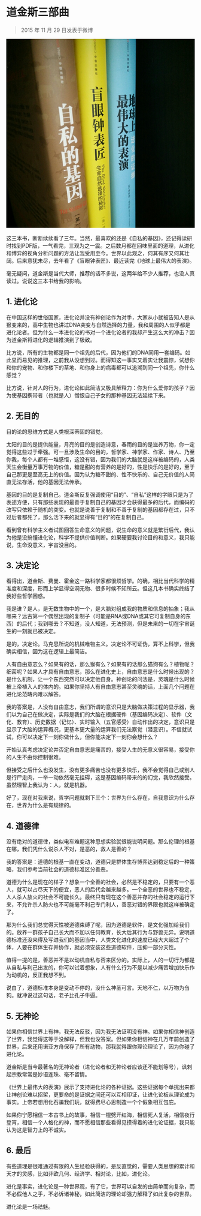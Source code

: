 # 道金斯三部曲

> 2015 年 11 月 29 日发表于微博

![alt text](image.png)

这三本书，断断续续看了三年。当然，最喜欢的还是《自私的基因》，还记得读研时找到PDF版，一气看完，三观为之一震。之后数月都在回味里面的道理，从进化和博弈的视角分析问题的方法让我受用至今。世界以此观之，何其有序又何其壮阔。后来意犹未尽，去年看了《盲眼钟表匠》、最近读完《地球上最伟大的表演》。

毫无疑问，道金斯是当代大师，推荐的话不多说，这两年给不少人推荐，也没人真读过。说说这三本书给我的影响。

## 1. 进化论
在中国这样的世俗国家，进化论并没有神创论作为对手，大家从小就被告知人是从猴变来的，高中生物也讲过DNA突变与自然选择的力量，我和周围的人似乎都是进化论者。但为什么一本进化论的书对一个进化论者的我却产生这么大的冲击？因为道金斯将进化的逻辑推演到了极致。

比方说，所有的生物都是同一个祖先的后代，因为他们的DNA同用一套编码。如此显而易见的推理，之前我从没想到过。而得知这一事实又着实让我震惊，试想你和你的宠物、和你楼下的草地、和你身上的病毒都可以追溯到同一个祖先，你什么感觉？

比方说，针对人的行为，进化论如此简洁又极具解释力：你为什么爱你的孩子？因为使基因携带者（也就是人）憎恨自己子女的那种基因无法延续下来。

## 2. 无目的
目的论的思维方式是人类根深蒂固的错觉。

太阳的目的是提供能量，月亮的目的是创造诗意，春雨的目的是滋养万物，你一定觉得这些过于牵强。可一旦涉及生命的目的，哲学家、神学家、作家、诗人、乃至你我，每个人都有一堆感悟，这没有错，因为我们的大脑就是这样被编码的，人类天生会衡量万事万物的价值，糖是甜的有营养的是好的，性是快乐的是好的，至于自己那更是至高无上的价值。因为认为糖不甜的、性不快乐的、自己无价值的人简直无法存活，他的基因无法传承。

基因的目的是复制自己。道金斯反复强调使用“目的”、“自私”这样的字眼只是为了表述方便，只有那些表现的最善于复制自己的基因才会获得最多的后代，而编码的改写只依赖于随机的突变。也就是说善于复制和不善于复制的基因都存在过，只不过后者都死了，那么活下来的就显得有“目的”的在复制自己。

看到曾有科学主义者试图回答生命意义的问题，说生命的意义就是繁衍后代，我认为他是没搞懂进化论，科学不提供价值判断。如果硬要我讨论目的和意义，我只能说，生命没意义，宇宙没目的。

## 3. 决定论
看得出，道金斯、费曼、霍金这一路科学家都很烦哲学。的确，相比当代科学的精准度和深度，形而上学显得空洞无物、很多时候不知所云。但这几本书确实终结了我好些哲学困惑。

我是谁？是人，是无数生物中的一个，是大脑对组成我的物质和信息的抽象；我从哪来？远古第一个偶然出现的复制子（可能是RNA或DNA或其它可复制自身的东西）的后代；我到哪去？不知道，没人知道，无法预测，但是未来的一切在宇宙诞生的一刻就已被决定。

是的，决定论。马克思所说的机械唯物主义。决定论不可证伪，算不上科学，但我确实相信，因为这在逻辑上最简洁。

人有自由意志么？如果有的话，那么猴有么？如果有的话那么猫狗有么？植物呢？细菌呢？如果人才具有自由意志，那么在进化史上，自由意志是什么时候出现的？是什么机制，让一个东西突然可以决定他自身。神创论的问法是，灵魂是什么时候被上帝植入人的体内的。如果你坚持人有自由意志甚至灵魂的话，上面几个问题在进化论范畴内难以解答。

我的答案是，人没有自由意志，我们所谓的意识只是大脑做决策过程的显示器，我们以为自己在做决定，实际是我们的大脑在根据硬件（基因编码决定）、软件（文化、教育）、历史数据（记忆）、实时输入（五官感受）自动作出的决定，意识只是显示了大脑的运算概况，更基本更大量的运算我们无法察觉（潜意识）。不信就试试，你可以决定下一刻你做什么，但你能决定下一刻你会想什么？

开始认真考虑决定论并否定自由意志是痛苦的，接受人生的无意义很容易，接受你的人生不由你控制很难。

但接受之后什么也没发生，没有更多痛苦也没有更多快乐，我不会觉得自己或别人是行尸走肉，一举一动依然毫无挂碍，这是基因编码带来的的幻觉，我欣然接受。虽然理智上我认为：人，就是机器。

好了，现在对我来说，哲学问题就剩下三个：世界为什么存在，自我意识为什么存在，世界为什么是有规律的。

## 4. 道德律
没有绝对的道德律，类似电车难题这种思想实验就很能说明问题。那么伦理的根基在哪，我们凭什么说杀人不对，是恶的，救人是善的？

我的答案是：道德的根基一直在变动，道德只是群体生存博弈达到稳定后的一种策略，我们参考当前社会的道德标准区分善恶。

道德为什么是现在的样子？想象一个全善的社会，必然是不稳定的，只要有一个恶人，就可以占尽天下的便宜，恶人的后代会越来越多。一个全恶的世界也不稳定，人人杀人放火的社会不可能长久。最终只有现在这个善恶并存的社会稳定的运行下来，不允许杀人防火也不可能毫不利己专门利人，善恶对错的界限也就这样被确定了。

那为什么我们总觉得天性被道德束缚了呢，因为道德是软件，是文化强加给我们的。放养一群孩子自己长大而不加以任何教育，长大后其行为与野兽无异。说明道德标准还没来得及写进我们的基因当中，人类文化进化的速度已经大大超过了个体，人要在群体生存并协作，就必须安装这些道德软件，压抑一部分天性。

值得一提的是，善恶并不是以动机自私与否来区分的。实际上，人的一切行为都是从自私与利己出发的，你可以试着想象，人有什么行为不是以减少痛苦增加快乐作为动机的，反正我想不到。

说白了，道德标准本身是变动不停的，没什么神圣可言。天地不仁，以万物为刍狗。就冲说过这句话，老子比孔子牛逼。

## 5. 无神论

如果你相信世界上有神，我无法反驳，因为我无法证明没有神。如果你相信神创造了世界，我觉得这等于没解释，但我也没答案。但如果你相信神在几万年前创造了世界，后来还用诺亚方舟保存了所有动物，那我就得跟你理论理论了，因为你碰了进化论。

道金斯是当今最著名的无神论者（进化论者和无神论者应该还不能划等号），讽刺起宗教常常是妙语连珠、毫不留情。

《世界上最伟大的表演》展示了支持进化论的各种证据。这些证据每个单挑出来都让神创论难以招架，更要命的是证据之间还可以互相印证，让进化论板从理论成为事实。上帝若想用化石骗我们玩，就得费尽心思制造一个个假象相互包庇。

如果你宁愿相信一本古书上的故事，相信一棍劈开红海，相信死人复活，相信夜行登宵，相信一个人格化的神，而不愿相信那些看得见摸得着的进化论证据，我只能认为这是智力上的不诚实。

## 6. 最后

有些道理是很难通过有限的人生经验获得的，是反直觉的，需要人类思想的累计和天才的灵感，比如非欧几何、经济学、相对论，比如，进化论。

进化是事实，进化论是一种世界观，有了它，世界可以自发的由简单而向复杂，而不必假他人之手，不必诉诸神秘，如此简洁的理论却强力解释了如此复杂的世界。

进化论是一场祛魅。